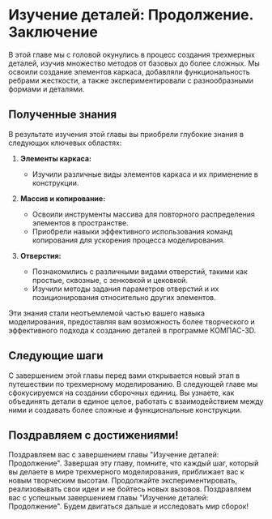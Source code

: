 # Изучение деталей: Продолжение. Заключение

В этой главе мы с головой окунулись в процесс создания трехмерных деталей, изучив множество методов от базовых до более сложных. Мы освоили создание элементов каркаса, добавляли функциональность ребрами жесткости, а также экспериментировали с разнообразными формами и деталями. 

## Полученные знания

В результате изучения этой главы вы приобрели глубокие знания в следующих ключевых областях:

1. **Элементы каркаса:**
   - Изучили различные виды элементов каркаса и их применение в конструкции.

2. **Массив и копирование:**
   - Освоили инструменты массива для повторного распределения элементов в пространстве.
   - Приобрели навыки эффективного использования команд копирования для ускорения процесса моделирования.

3. **Отверстия:**
   - Познакомились с различными видами отверстий, такими как простые, сквозные, с зенковкой и цековкой.
   - Изучили методы задания параметров отверстий и их позиционирования относительно других элементов.

Эти знания стали неотъемлемой частью вашего навыка моделирования, предоставляя вам возможность более творческого и эффективного подхода к созданию деталей в программе КОМПАС-3D.

## Следующие шаги

С завершением этой главы перед вами открывается новый этап в путешествии по трехмерному моделированию. В следующей главе мы сфокусируемся на создании сборочных единиц. Вы узнаете, как объединять детали в единое целое, работать с взаимодействием между ними и создавать более сложные и функциональные конструкции.

## Поздравляем с достижениями!

Поздравляем вас с завершением главы "Изучение деталей: Продолжение". Завершая эту главу, помните, что каждый шаг, который вы делаете в мире трехмерного моделирования, приближает вас к новым творческим высотам. Продолжайте экспериментировать, реализовывать свои идеи и не бойтесь новых вызовов. Поздравляем вас с успешным завершением главы "Изучение деталей: Продолжение". Будем двигаться дальше и исследовать мир сборок!
